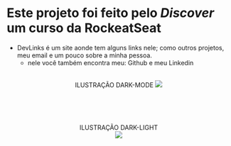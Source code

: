 # Este projeto foi feito pelo *Discover* um curso da RockeatSeat

* DevLinks é um site aonde tem alguns links nele; como outros projetos, meu email e um pouco sobre a minha pessoa.
  * nele você também encontra meu: Github e meu Linkedin
<br><br>
<p align="center">
   ILUSTRAÇÃO DARK-MODE
  <img width="" height="" src="https://github.com/medeiroos/projetorocketseat/assets/104704902/ffc1f241-fabf-4ec6-95f7-6fc8e4bd8332">
</p>
<br>
<br><br>
<p align="center">
  ILUSTRAÇÃO DARK-LIGHT
  <br>
  <img width="" height="" src="https://github.com/medeiroos/projetorocketseat/assets/104704902/aa313adf-9b04-4c74-b4bf-fedb116e9101">
</p>
